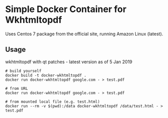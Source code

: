 # Simple Docker Container for Wkhtmltopdf

Uses Centos 7 package from the official site, running Amazon Linux (latest).

## Usage

wkhtmltopdf with qt patches - latest version as of 5 Jan 2019

```
# build yourself
docker build -t docker-wkhtmltopdf .
docker run docker-wkhtmltopdf google.com - > test.pdf

# from URL
docker run docker-wkhtmltopdf google.com - > test.pdf

# from mounted local file (e.g. test.html)
docker run --rm -v $(pwd):/data docker-wkhtmltopdf /data/test.html - > test.pdf
```




